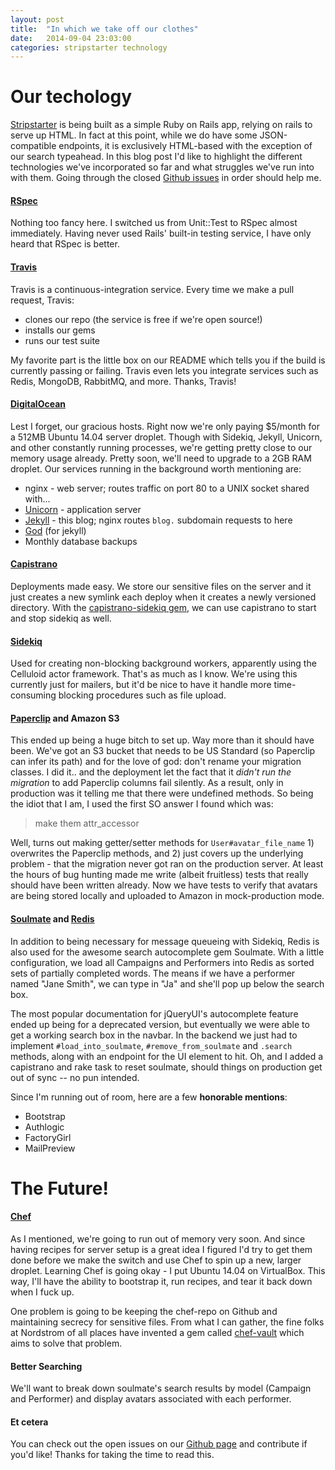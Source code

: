 ```yaml
---
layout: post
title:  "In which we take off our clothes"
date:   2014-09-04 23:03:00
categories: stripstarter technology
---
```

# **Our techology**

[Stripstarter](http://stripstarter.us) is being built as a simple Ruby on Rails app, relying on rails to serve up HTML.  In fact at this point, while we do have some JSON-compatible endpoints, it is exclusively HTML-based with the exception of our search typeahead.  In this blog post I'd like to highlight the different technologies we've incorporated so far and what struggles we've run into with them.  Going through the closed [Github issues](http://github.com/stripstarter/stripstarter/issues?q=is%3Aissue+is%3Aclosed) in order should help me.

#### [RSpec](http://rspec.info)

Nothing too fancy here.  I switched us from Unit::Test to RSpec almost immediately.  Having never used Rails' built-in testing service, I have only heard that RSpec is better.

#### [Travis](http://travis-ci.org)

Travis is a continuous-integration service.  Every time we make a pull request, Travis:

* clones our repo (the service is free if we're open source!)
* installs our gems
* runs our test suite

My favorite part is the little box on our README which tells you if the build is currently passing or failing.  Travis even lets you integrate services such as Redis, MongoDB, RabbitMQ, and more.  Thanks, Travis!

#### [DigitalOcean](https://www.digitalocean.com/)

Lest I forget, our gracious hosts.  Right now we're only paying $5/month for a 512MB Ubuntu 14.04 server droplet.  Though with Sidekiq, Jekyll, Unicorn, and other constantly running processes, we're getting pretty close to our memory usage already.  Pretty soon, we'll need to upgrade to a 2GB RAM droplet.  Our services running in the background worth mentioning are:

* nginx - web server; routes traffic on port 80 to a UNIX socket shared with...
* [Unicorn](https://github.com/blog/517-unicorn) - application server
* [Jekyll](http://jekyllrb.com/) - this blog; nginx routes `blog.` subdomain requests to here
* [God](http://godrb.com/) (for jekyll)
* Monthly database backups

#### [Capistrano](https://github.com/capistrano/capistrano)

Deployments made easy.  We store our sensitive files on the server and it just creates a new symlink each deploy when it creates a newly versioned directory.  With the [capistrano-sidekiq gem](https://github.com/seuros/capistrano-sidekiq), we can use capistrano to start and stop sidekiq as well.

#### [Sidekiq](https://github.com/mperham/sidekiq)

Used for creating non-blocking background workers, apparently using the Celluloid actor framework.  That's as much as I know.  We're using this currently just for mailers, but it'd be nice to have it handle more time-consuming blocking procedures such as file upload.

#### [Paperclip](https://github.com/thoughtbot/paperclip) and Amazon S3

This ended up being a huge bitch to set up.  Way more than it should have been.  We've got an S3 bucket that needs to be US Standard (so Paperclip can infer its path) and for the love of god: don't rename your migration classes.  I did it.. and the deployment let the fact that it *didn't run the migration* to add Paperclip columns fail silently.  As a result, only in production was it telling me that there were undefined methods.  So being the idiot that I am, I used the first SO answer I found which was:

> make them attr_accessor

Well, turns out making getter/setter methods for `User#avatar_file_name` 1) overwrites the Paperclip methods, and 2) just covers up the underlying problem - that the migration never got ran on the production server.  At least the hours of bug hunting made me write (albeit fruitless) tests that really should have been written already.  Now we have tests to verify that avatars are being stored locally and uploaded to Amazon in mock-production mode.

#### [Soulmate](https://github.com/seatgeek/soulmate) and [Redis](http://redis.io)

In addition to being necessary for message queueing with Sidekiq, Redis is also used for the awesome search autocomplete gem Soulmate.  With a little configuration, we load all Campaigns and Performers into Redis as sorted sets of partially completed words.  The means if we have a performer named "Jane Smith", we can type in "Ja" and she'll pop up below the search box.

The most popular documentation for jQueryUI's autocomplete feature ended up being for a deprecated version, but eventually we were able to get a working search box in the navbar.  In the backend we just had to implement `#load_into_soulmate`, `#remove_from_soulmate` and `.search` methods, along with an endpoint for the UI element to hit.  Oh, and I added a capistrano and rake task to reset soulmate, should things on production get out of sync -- no pun intended.

Since I'm running out of room, here are a few **honorable mentions**:

* Bootstrap
* Authlogic
* FactoryGirl
* MailPreview

# **The Future!**

#### [Chef](https://github.com/opscode/chef)

As I mentioned, we're going to run out of memory very soon.  And since having recipes for server setup is a great idea I figured I'd try to get them done before we make the switch and use Chef to spin up a new, larger droplet.  Learning Chef is going okay - I put Ubuntu 14.04 on VirtualBox.  This way, I'll have the ability to bootstrap it, run recipes, and tear it back down when I fuck up.

One problem is going to be keeping the chef-repo on Github and maintaining secrecy for sensitive files.  From what I can gather, the fine folks at Nordstrom of all places have invented a gem called [chef-vault](https://github.com/Nordstrom/chef-vault) which aims to solve that problem.

#### Better Searching

We'll want to break down soulmate's search results by model (Campaign and Performer) and display avatars associated with each performer.

#### Et cetera

You can check out the open issues on our [Github page](http://github.com/stripstarter/stripstarter) and contribute if you'd like!  Thanks for taking the time to read this.